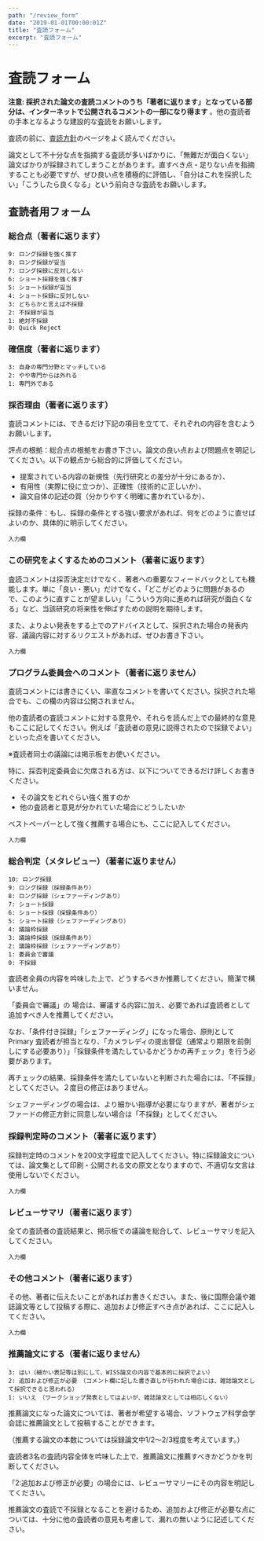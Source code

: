 ```yaml
---
path: "/review_form"
date: "2019-01-01T00:00:01Z"
title: "査読フォーム"
excerpt: "査読フォーム"
---
```


# 査読フォーム

__注意: 採択された論文の査読コメントのうち「著者に返ります」となっている部分は、インターネットで公開されるコメントの一部になり得ます__ 。他の査読者の手本となるような建設的な査読をお願いします。

査読の前に、[査読方針](./review_policy)のページをよく読んでください。

論文として不十分な点を指摘する査読が多いばかりに、「無難だが面白くない」論文ばかりが採録されてしまうことがあります。直すべき点・足りない点を指摘することも必要ですが、ぜひ良い点を積極的に評価し、「自分はこれを採択したい」「こうしたら良くなる」という前向きな査読をお願いします。

## 査読者用フォーム

### 総合点（著者に返ります）

```
9: ロング採録を強く推す
8: ロング採録が妥当
7: ロング採録に反対しない
6: ショート採録を強く推す
5: ショート採録が妥当
4: ショート採録に反対しない
3: どちらかと言えば不採録
2: 不採録が妥当
1: 絶対不採録
0: Quick Reject
```

### 確信度（著者に返ります）

```
3: 自身の専門分野とマッチしている
2: やや専門からは外れる
1: 専門外である
```

### 採否理由（著者に返ります）

査読コメントには、できるだけ下記の項目を立てて、それぞれの内容を含むようお願いします。

評点の根拠：総合点の根拠をお書き下さい。論文の良い点および問題点を明記してください。以下の観点から総合的に評価してください。

- 提案されている内容の新規性（先行研究との差分が十分にあるか）、
- 有用性（実際に役に立つか）、正確性（技術的に正しいか）、
- 論文自体の記述の質（分かりやすく明確に書かれているか）、

採録の条件：もし、採録の条件とする強い要求があれば、何をどのように直せばよいのか、具体的に明示してください。

```
入力欄
```

### この研究をよくするためのコメント（著者に返ります）

査読コメントは採否決定だけでなく、著者への重要なフィードバックとしても機能します。単に「良い・悪い」だけでなく、「どこがどのように問題があるので、このように直すことが望ましい」「こういう方向に進めれば研究が面白くなる」など、当該研究の将来性を伸ばすための説明を期待します。

また、よりよい発表をする上でのアドバイスとして、採択された場合の発表内容、議論内容に対するリクエストがあれば、ぜひお書き下さい。

```
入力欄
```

### プログラム委員会へのコメント（著者に返りません）

査読コメントには書きにくい、率直なコメントを書いてください。採択された場合でも、この欄の内容は公開されません。

他の査読者の査読コメントに対する意見や、それらを読んだ上での最終的な意見もここに記してください。例えば「査読者の意見に説得されたので採録でよい」といった点を書いてください。

※査読者同士の議論には掲示板をお使いください。

特に、採否判定委員会に欠席される方は、以下についてできるだけ詳しくお書きください。

- その論文をどれぐらい強く推すのか
- 他の査読者と意見が分かれていた場合にどうしたいか

ベストペーパーとして強く推薦する場合にも、ここに記入してください。

```
入力欄
```

### 総合判定（メタレビュー）（著者に返りません）

```
10: ロング採録
9: ロング採録（採録条件あり）
8: ロング採録（シェファーディングあり）
7: ショート採録
6: ショート採録（採録条件あり）
5: ショート採録（シェファーディングあり）
4: 議論枠採録
3: 議論枠採録（採録条件あり）
2: 議論枠採録（シェファーディングあり）
1: 委員会で審議
0: 不採録
```

査読者全員の内容を吟味した上で、どうするべきか推薦してください。簡潔で構いません。

「委員会で審議」の 場合は、審議する内容に加え、必要であれば査読者として追加すべき人を推薦してください。

なお、「条件付き採録」「シェファーディング」になった場合、原則として Primary 査読者が担当となり、「カメラレディの提出督促（通常より期限を前倒しにする必要あり）」「採録条件を満たしているかどうかの再チェック」を行う必要があります。

再チェックの結果、採録条件を満たしていないと判断された場合には、「不採録」としてください。２度目の修正はありません。

シェファーディングの場合は、より細かい指導が必要になりますが、著者がシェファードの修正方針に同意しない場合は「不採録」としてください。

### 採録判定時のコメント（著者に返ります）

採録判定時のコメントを200文字程度で記入してください。特に採録論文については、論文集として印刷・公開される文の原文となりますので、不適切な文言は使用しないでください。

```
入力欄
```

### レビューサマリ（著者に返ります）

全ての査読者の査読結果と、掲示板での議論を総合して、レビューサマリを記入してください。

```
入力欄
```

### その他コメント（著者に返ります）

その他、著者に伝えたいことがあればお書きください。また、後に国際会議や雑誌論文等として投稿する際に、追加および修正すべき点があれば、ここに記入してください。

```
入力欄
```

### 推薦論文にする（著者に返りません）

```
3: はい（細かい表記等は別にして、WISS論文の内容で基本的に採択でよい）
2: 追加および修正が必要　（コメント欄に記した書き直しが行われた場合には、雑誌論文として採択できると思われる）
1: いいえ　（ワークショップ発表としてはよいが、雑誌論文としては相応しくない）
```

推薦論文になった論文については、著者が希望する場合、ソフトウェア科学会学会誌に推薦論文として投稿することができます。

（推薦する論文の本数については採録論文中1/2～2/3程度を考えています。）

査読者3名の査読内容全体を吟味した上で、推薦論文に推薦すべきかどうかを判断してください。

「2:追加および修正が必要」の場合には、レビューサマリーにその内容を明記してください。

推薦論文の査読で不採録となることを避けるため、追加および修正が必要な点については、十分に他の査読者の意見も考慮して、漏れの無いように記述してください。
